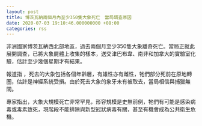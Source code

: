 ```yaml
---
layout: post
title: 博茨瓦納兩個月內至少350隻大象死亡　當局調查原因
date: 2020-07-03 19:10:46.000000000 +08:00
categories: rss
---
```


非洲國家博茨瓦納西北部地區，過去兩個月至少350隻大象離奇死亡。當局正就此展開調查，已將大象屍體上收集的樣本，送交津巴布韋、南非和加拿大的實驗室化驗，估計至少幾個星期才有結果。

報道指 ，死去的大象包括各個年齡層，有雄性亦有雌性，牠們部分死前在原地轉圈，估計是神經系統受損。由於死去大象的象牙未有被取去，當局相信與捕獵無關。

專家指出，大象大規模死亡非常罕見，形容規模是史無前例，牠們有可能是感染病毒或毒素致死，現階段不能排除與新型冠狀病毒有關，甚至有機會成為公共衛生危機。
